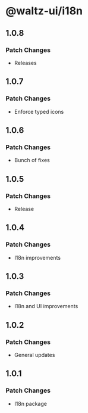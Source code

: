 # @waltz-ui/i18n

## 1.0.8

### Patch Changes

- Releases

## 1.0.7

### Patch Changes

- Enforce typed icons

## 1.0.6

### Patch Changes

- Bunch of fixes

## 1.0.5

### Patch Changes

- Release

## 1.0.4

### Patch Changes

- I18n improvements

## 1.0.3

### Patch Changes

- I18n and UI improvements

## 1.0.2

### Patch Changes

- General updates

## 1.0.1

### Patch Changes

- I18n package
